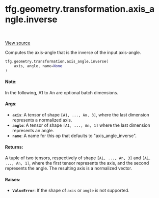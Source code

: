 <div itemscope itemtype="http://developers.google.com/ReferenceObject">
<meta itemprop="name" content="tfg.geometry.transformation.axis_angle.inverse" />
<meta itemprop="path" content="Stable" />
</div>

# tfg.geometry.transformation.axis_angle.inverse

<!-- Insert buttons and diff -->

<table class="tfo-notebook-buttons tfo-api" align="left">
</table>

<a target="_blank" href="https://github.com/tensorflow/graphics/blob/master/tensorflow_graphics/geometry/transformation/axis_angle.py">View source</a>



Computes the axis-angle that is the inverse of the input axis-angle.

```python
tfg.geometry.transformation.axis_angle.inverse(
    axis, angle, name=None
)
```



<!-- Placeholder for "Used in" -->


#### Note:

In the following, A1 to An are optional batch dimensions.



#### Args:


* <b>`axis`</b>: A tensor of shape `[A1, ..., An, 3]`, where the last dimension
  represents a normalized axis.
* <b>`angle`</b>: A tensor of shape `[A1, ..., An, 1]` where the last dimension
  represents an angle.
* <b>`name`</b>: A name for this op that defaults to "axis_angle_inverse".


#### Returns:

A tuple of two tensors, respectively of shape `[A1, ..., An, 3]` and
`[A1, ..., An, 1]`, where the first tensor represents the axis, and the
second represents the angle. The resulting axis is a normalized vector.



#### Raises:


* <b>`ValueError`</b>: If the shape of `axis` or `angle` is not supported.